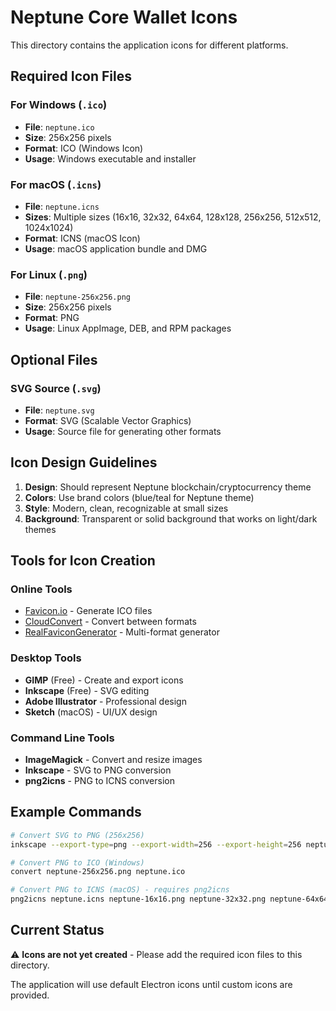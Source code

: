 # Neptune Core Wallet Icons

This directory contains the application icons for different platforms.

## Required Icon Files

### For Windows (`.ico`)

- **File**: `neptune.ico`
- **Size**: 256x256 pixels
- **Format**: ICO (Windows Icon)
- **Usage**: Windows executable and installer

### For macOS (`.icns`)

- **File**: `neptune.icns`
- **Sizes**: Multiple sizes (16x16, 32x32, 64x64, 128x128, 256x256, 512x512, 1024x1024)
- **Format**: ICNS (macOS Icon)
- **Usage**: macOS application bundle and DMG

### For Linux (`.png`)

- **File**: `neptune-256x256.png`
- **Size**: 256x256 pixels
- **Format**: PNG
- **Usage**: Linux AppImage, DEB, and RPM packages

## Optional Files

### SVG Source (`.svg`)

- **File**: `neptune.svg`
- **Format**: SVG (Scalable Vector Graphics)
- **Usage**: Source file for generating other formats

## Icon Design Guidelines

1. **Design**: Should represent Neptune blockchain/cryptocurrency theme
2. **Colors**: Use brand colors (blue/teal for Neptune theme)
3. **Style**: Modern, clean, recognizable at small sizes
4. **Background**: Transparent or solid background that works on light/dark themes

## Tools for Icon Creation

### Online Tools

- [Favicon.io](https://favicon.io/) - Generate ICO files
- [CloudConvert](https://cloudconvert.com/) - Convert between formats
- [RealFaviconGenerator](https://realfavicongenerator.net/) - Multi-format generator

### Desktop Tools

- **GIMP** (Free) - Create and export icons
- **Inkscape** (Free) - SVG editing
- **Adobe Illustrator** - Professional design
- **Sketch** (macOS) - UI/UX design

### Command Line Tools

- **ImageMagick** - Convert and resize images
- **Inkscape** - SVG to PNG conversion
- **png2icns** - PNG to ICNS conversion

## Example Commands

```bash
# Convert SVG to PNG (256x256)
inkscape --export-type=png --export-width=256 --export-height=256 neptune.svg --export-filename=neptune-256x256.png

# Convert PNG to ICO (Windows)
convert neptune-256x256.png neptune.ico

# Convert PNG to ICNS (macOS) - requires png2icns
png2icns neptune.icns neptune-16x16.png neptune-32x32.png neptune-64x64.png neptune-128x128.png neptune-256x256.png neptune-512x512.png neptune-1024x1024.png
```

## Current Status

⚠️ **Icons are not yet created** - Please add the required icon files to this directory.

The application will use default Electron icons until custom icons are provided.
